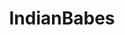 ---
title: IndianBabes
crosslinks:
- nsfw
- NavelNsfw
- NavelNSFW
- IndianTeens
- ComplexionExcellence
- The_Donald
- indiangirls
- pakihotness
- Amateur
- NSFWIAMA
- eyecontact
- Alexa_Loren
- FestivalSluts
- AsiansGoneWild
- NSFWfashion
- Pervertians
---